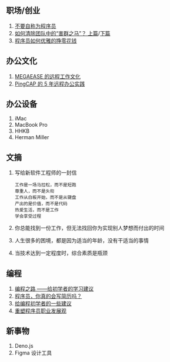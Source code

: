 ## 职场/创业

1. [不要自称为程序员](http://www.ruanyifeng.com/blog/2011/10/dont_call_yourself_a_programmer.html)
2. [如何清除团队中的“害群之马”？ 上篇](https://github.com/chencl1986/Blog/issues/57)/[下篇](https://github.com/chencl1986/Blog/issues/58)
3. [程序员如何优雅的挣零花钱](https://github.com/easychen/howto-make-more-money)

## 办公文化

1. [MEGAEASE 的远程工作文化](https://coolshell.cn/articles/20765.html)
2. [PingCAP 的 5 年远程办公实践](https://mp.weixin.qq.com/s/alygC64BnIKbuuxBBZAOxA)

## 办公设备

1. iMac
2. MacBook Pro
3. HHKB
4. Herman Miller

## 文摘

1. 写给新软件工程师的一封信

   ```
   工作是一场马拉松，而不是短跑
   尊重人，而不是头衔
   工作从白板开始，而不是从键盘
   产出的是价值，而不是代码
   热爱生活，而不是工作
   学会享受过程
   ```

2. 你总能找到一份工作，但无法找回你为实现别人梦想而付出的时间

3. 人生很多的困境，都是因为适当的年龄，没有干适当的事情

4. 当技术达到一定程度时，综合素质是瓶颈

## 编程

1. [编程之路 ——给初学者的学习建议](https://www.imooc.com/article/15374)
2. [程序员，你真的会写简历吗？](https://www.imooc.com/article/16649)
3. [给编程初学者的一些建议](https://www.imooc.com/article/30702)
4. [重塑程序员职业发展观](https://www.imooc.com/article/298045)

## 新事物

1. Deno.js
2. Figma 设计工具
